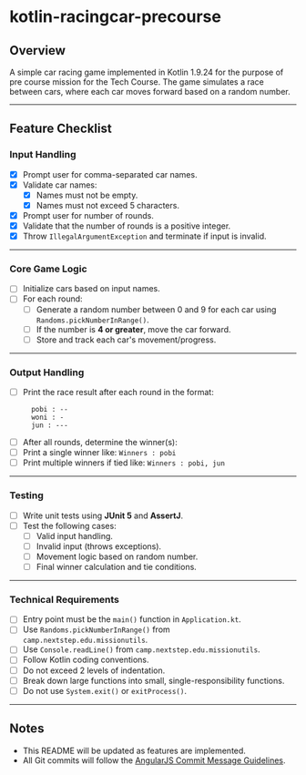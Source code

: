 # kotlin-racingcar-precourse

## Overview
A simple car racing game implemented in Kotlin 1.9.24 for the purpose of pre course mission for the Tech Course. The game simulates a race between cars, where each car moves forward based on a random number.

---

## Feature Checklist

### Input Handling
- [x] Prompt user for comma-separated car names.
- [x] Validate car names:
  - [x] Names must not be empty.
  - [x] Names must not exceed 5 characters.
- [x] Prompt user for number of rounds.
- [x] Validate that the number of rounds is a positive integer.
- [x] Throw `IllegalArgumentException` and terminate if input is invalid.

---

### Core Game Logic
- [ ] Initialize cars based on input names.
- [ ] For each round:
    - [ ] Generate a random number between 0 and 9 for each car using `Randoms.pickNumberInRange()`.
    - [ ] If the number is **4 or greater**, move the car forward.
    - [ ] Store and track each car's movement/progress.

---

### Output Handling
- [ ] Print the race result after each round in the format:
  ```commandline
    pobi : --
    woni : -
    jun : ---
  ```
- [ ] After all rounds, determine the winner(s):
- [ ] Print a single winner like: `Winners : pobi`
- [ ] Print multiple winners if tied like: `Winners : pobi, jun`

---

### Testing
- [ ] Write unit tests using **JUnit 5** and **AssertJ**.
- [ ] Test the following cases:
  - [ ] Valid input handling.
  - [ ] Invalid input (throws exceptions).
  - [ ] Movement logic based on random number.
  - [ ] Final winner calculation and tie conditions.

---

### Technical Requirements
- [ ] Entry point must be the `main()` function in `Application.kt`.
- [ ] Use `Randoms.pickNumberInRange()` from `camp.nextstep.edu.missionutils`.
- [ ] Use `Console.readLine()` from `camp.nextstep.edu.missionutils`.
- [ ] Follow Kotlin coding conventions.
- [ ] Do not exceed 2 levels of indentation.
- [ ] Break down large functions into small, single-responsibility functions.
- [ ] Do not use `System.exit()` or `exitProcess()`.

---

## Notes
- This README will be updated as features are implemented.
- All Git commits will follow the [AngularJS Commit Message Guidelines](https://github.com/angular/angular/blob/main/CONTRIBUTING.md#commit).

